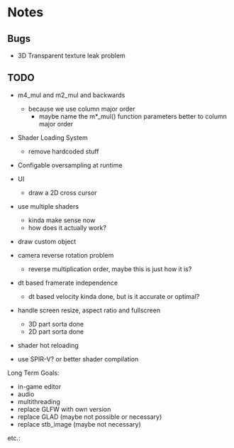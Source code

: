 # Notes

## Bugs

- 3D Transparent texture leak problem


## TODO

- m4_mul and m2_mul and backwards
    - because we use column major order
        - maybe name the m*_mul() function parameters better to column major order

- Shader Loading System
    - remove hardcoded stuff

- Configable oversampling at runtime

- UI
    - draw a 2D cross cursor 
- use multiple shaders
    - kinda make sense now
    - how does it actually work?
- draw custom object
- camera reverse rotation problem
    - reverse multiplication order, maybe this is just how it is?

- dt based framerate independence
    - dt based velocity kinda done, but is it accurate or optimal?
- handle screen resize, aspect ratio and fullscreen
    - 3D part sorta done
    - 2D part sorta done

- shader hot reloading
- use SPIR-V? or better shader compilation


Long Term Goals:
- in-game editor
- audio
- multithreading
- replace GLFW with own version
- replace GLAD (maybe not possible or necessary)
- replace stb_image (maybe not necessary)

etc.:
